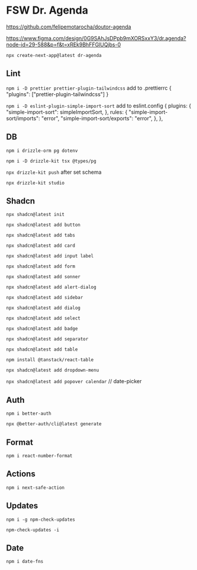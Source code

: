 # FSW Dr. Agenda

https://github.com/felipemotarocha/doutor-agenda

https://www.figma.com/design/0G9SAhJsDPpb9mXORSxxY3/dr.agenda?node-id=29-588&p=f&t=xREk9BhFFGlUQjbs-0

`npx create-next-app@latest dr-agenda`


## Lint

`npm i -D prettier prettier-plugin-tailwindcss` add to .prettierrc { "plugins": ["prettier-plugin-tailwindcss"] }

`npm i -D eslint-plugin-simple-import-sort` add to eslint.config { plugins: { "simple-import-sort": simpleImportSort, }, rules: { "simple-import-sort/imports": "error", "simple-import-sort/exports": "error", }, },


## DB

`npm i drizzle-orm pg dotenv`

`npm i -D drizzle-kit tsx @types/pg`

`npx drizzle-kit push` after set schema

`npx drizzle-kit studio`


## Shadcn

`npx shadcn@latest init`

`npx shadcn@latest add button`

`npx shadcn@latest add tabs`

`npx shadcn@latest add card`

`npx shadcn@latest add input label`

`npx shadcn@latest add form`

`npx shadcn@latest add sonner`

`npx shadcn@latest add alert-dialog`

`npx shadcn@latest add sidebar`

`npx shadcn@latest add dialog`

`npx shadcn@latest add select`

`npx shadcn@latest add badge`

`npx shadcn@latest add separator`

`npx shadcn@latest add table`

`npm install @tanstack/react-table`

`npx shadcn@latest add dropdown-menu`

`npx shadcn@latest add popover calendar`  // date-picker



## Auth

`npm i better-auth`

`npx @better-auth/cli@latest generate`


## Format

`npm i react-number-format`


## Actions

`npm i next-safe-action`


## Updates

`npm i -g npm-check-updates`

`npm-check-updates -i`


## Date

`npm i date-fns`
